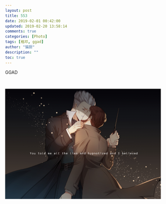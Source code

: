 ```yaml
---
layout: post
title: 553
date: 2019-02-01 00:42:00
updated: 2019-02-20 13:58:14
comments: true
categories: [Photo]
tags: [格邓, ggad]
author: "猫厨"
description: ""
toc: true
---
```


<p>GGAD</p> 
<p><br /></p>

![](https://raw.githubusercontent.com/alicewish/meowchain247/master/img_cVZNdzJtQk9JV2YrQlVkcUdMcndUaUNkU0FOUjhSQVZXTy81WGpLOXdOdWg4dk5VQjRFT3N3PT0.jpg)